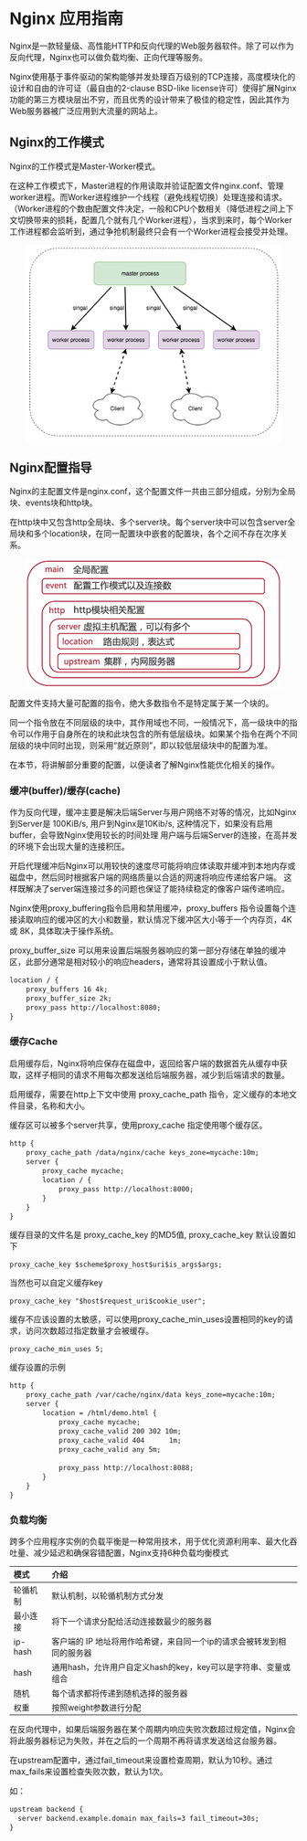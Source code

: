 # Nginx 应用指南

Nginx是一款轻量级、高性能HTTP和反向代理的Web服务器软件。除了可以作为反向代理，Nginx也可以做负载均衡、正向代理等服务。

Nginx使用基于事件驱动的架构能够并发处理百万级别的TCP连接，高度模块化的设计和自由的许可证（最自由的2-clause BSD-like license许可）使得扩展Nginx功能的第三方模块层出不穷，而且优秀的设计带来了极佳的稳定性，因此其作为Web服务器被广泛应用到大流量的网站上。


## Nginx的工作模式

Nginx的工作模式是Master-Worker模式。

在这种工作模式下，Master进程的作用读取并验证配置文件nginx.conf、管理worker进程。而Worker进程维护一个线程（避免线程切换）处理连接和请求。（Worker进程的个数由配置文件决定，一般和CPU个数相关（降低进程之间上下文切换带来的损耗，配置几个就有几个Worker进程），当求到来时，每个Worker工作进程都会监听到，通过争抢机制最终只会有一个Worker进程会接受并处理。

<div  align="center">
	<img src="../assets/nginx-process-model.png" width = "450"  align=center />
</div>

## Nginx配置指导

Nginx的主配置文件是nginx.conf，这个配置文件一共由三部分组成，分别为全局块、events块和http块。

在http块中又包含http全局块、多个server块。每个server块中可以包含server全局块和多个location块，在同一配置块中嵌套的配置块，各个之间不存在次序关系。

<div  align="center">
	<img src="../assets/nginx-conf.png" width = "450"  align=center />
</div>

配置文件支持大量可配置的指令，绝大多数指令不是特定属于某一个块的。

同一个指令放在不同层级的块中，其作用域也不同，一般情况下，高一级块中的指令可以作用于自身所在的块和此块包含的所有低层级块。如果某个指令在两个不同层级的块中同时出现，则采用“就近原则”，即以较低层级块中的配置为准。

在本节，将讲解部分重要的配置，以便读者了解Nginx性能优化相关的操作。


### 缓冲(buffer)/缓存(cache)

作为反向代理，缓冲主要是解决后端Server与用户网络不对等的情况，比如Nginx到Server是 100KiB/s, 用户到Nginx是10Kib/s, 这种情况下，如果没有启用buffer，会导致Nginx使用较长的时间处理 用户端与后端Server的连接，在高并发的环境下会出现大量的连接积压。

开启代理缓冲后Nginx可以用较快的速度尽可能将响应体读取并缓冲到本地内存或磁盘中，然后同时根据客户端的网络质量以合适的网速将响应传递给客户端。
这样既解决了server端连接过多的问题也保证了能持续稳定的像客户端传递响应。


Nginx使用proxy_buffering指令启用和禁用缓冲，proxy_buffers 指令设置每个连接读取响应的缓冲区的大小和数量，默认情况下缓冲区大小等于一个内存页，4K 或 8K，具体取决于操作系统。

proxy_buffer_size 可以用来设置后端服务器响应的第一部分存储在单独的缓冲区，此部分通常是相对较小的响应headers，通常将其设置成小于默认值。

```
location / {
    proxy_buffers 16 4k;
    proxy_buffer_size 2k;
    proxy_pass http://localhost:8080;
}
```
### 缓存Cache

启用缓存后，Nginx将响应保存在磁盘中，返回给客户端的数据首先从缓存中获取，这样子相同的请求不用每次都发送给后端服务器，减少到后端请求的数量。

启用缓存，需要在http上下文中使用 proxy_cache_path 指令，定义缓存的本地文件目录，名称和大小。

缓存区可以被多个server共享，使用proxy_cache 指定使用哪个缓存区。
```
http {
    proxy_cache_path /data/nginx/cache keys_zone=mycache:10m;
    server {
        proxy_cache mycache;
        location / {
            proxy_pass http://localhost:8000;
        }
    }
}
```

缓存目录的文件名是 proxy_cache_key 的MD5值, proxy_cache_key 默认设置如下

```
proxy_cache_key $scheme$proxy_host$uri$is_args$args;
```

当然也可以自定义缓存key
```
proxy_cache_key "$host$request_uri$cookie_user";
```

缓存不应该设置的太敏感，可以使用proxy_cache_min_uses设置相同的key的请求，访问次数超过指定数量才会被缓存。
```
proxy_cache_min_uses 5;
```

缓存设置的示例

```
http {
	proxy_cache_path /var/cache/nginx/data keys_zone=mycache:10m;
	server {
 		location = /html/demo.html {
	        proxy_cache mycache;
	        proxy_cache_valid 200 302 10m;
	        proxy_cache_valid 404      1m;
	        proxy_cache_valid any 5m;

	        proxy_pass http://localhost:8088;  
    	}
 	}
}
```

### 负载均衡

跨多个应用程序实例的负载平衡是一种常用技术，用于优化资源利用率、最大化吞吐量、减少延迟和确保容错配置，Nginx支持6种负载均衡模式

|模式|介绍|
|:--|:--|
|轮循机制|默认机制，以轮循机制方式分发|
|最小连接|将下一个请求分配给活动连接数最少的服务器|
|ip-hash |客户端的 IP 地址将用作哈希键，来自同一个ip的请求会被转发到相同的服务器|
|hash|通用hash，允许用户自定义hash的key，key可以是字符串、变量或组合|
|随机‎‎|每个请求都将传递到随机选择的服务器|
|权重|按照weight参数进行分配 |

在反向代理中，如果后端服务器在某个周期内响应失败次数超过规定值，Nginx会将此服务器标记为失败，并在之后的一个周期不再将请求发送给这台服务器。

在upstream配置中，通过fail_timeout‎‎来设置检查周期，默认为10秒。通过max_fails‎来设置检查失败次数，默认为1次。‎

如：
```
upstream backend {
  server backend.example.domain max_fails=3 fail_timeout=30s; 
} 
```
